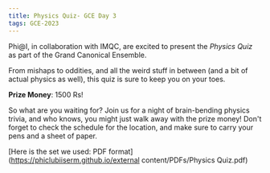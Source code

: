```yaml
---
title: Physics Quiz- GCE Day 3
tags: GCE-2023
---
```

Phi@I, in collaboration with IMQC, are excited to present the _Physics Quiz_ as part of the Grand Canonical Ensemble. 

<!--more-->

From mishaps to oddities, and all the weird stuff in between (and a bit of actual physics as well), this quiz is sure to keep you on your toes.

**Prize Money**: 1500 Rs!<br>

So what are you waiting for? Join us for a night of brain-bending physics trivia, and who knows, you might just walk away with the prize money! Don't forget to check the schedule for the location, and make sure to carry your pens and a sheet of paper.

[Here is the set we used: PDF format](https://phiclubiiserm.github.io/external content/PDFs/Physics Quiz.pdf)




